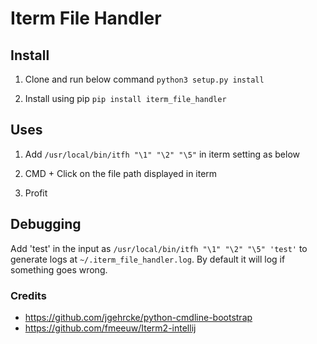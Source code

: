 # Iterm File Handler

## Install

1. Clone and run below command
    `python3 setup.py install`

2. Install using pip
    `pip install iterm_file_handler`

## Uses

1. Add `/usr/local/bin/itfh "\1" "\2" "\5"` in iterm setting as below

2. CMD + Click on the file path displayed in iterm

3. Profit

## Debugging

Add 'test' in the input as `/usr/local/bin/itfh "\1" "\2" "\5" 'test'` to generate logs at `~/.iterm_file_handler.log`. By default it will log if something goes wrong.

### Credits
- https://github.com/jgehrcke/python-cmdline-bootstrap 
- https://github.com/fmeeuw/Iterm2-intellij